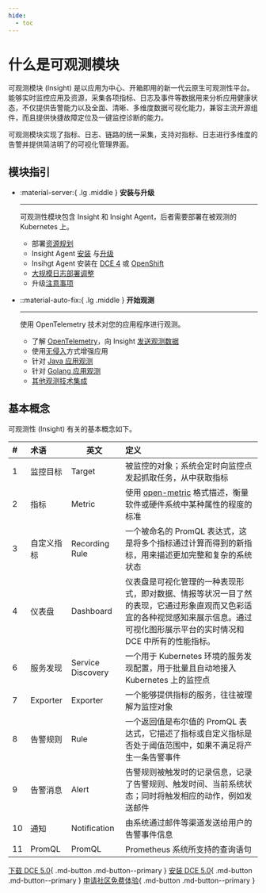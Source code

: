 ```yaml
---
hide:
  - toc
---
```


# 什么是可观测模块

可观测模块 (Insight) 是以应用为中心、开箱即用的新一代云原生可观测性平台。
能够实时监控应用及资源，采集各项指标、日志及事件等数据用来分析应用健康状态，不仅提供告警能力以及全面、清晰、多维度数据可视化能力，兼容主流开源组件，而且提供快捷故障定位及一键监控诊断的能力。

可观测模块实现了指标、日志、链路的统一采集，支持对指标、日志进行多维度的告警并提供简洁明了的可视化管理界面。

## 模块指引

<div class="grid cards" markdown>

- :material-server:{ .lg .middle } __安装与升级__

    ---

    可观测性模块包含 Insight 和 Insight Agent，后者需要部署在被观测的 Kubernetes 上。

    - 部署[资源规划](../quickstart/res-plan/index.md)
    - Insight Agent [安装](../quickstart/install/install-agent.md) 与[升级](../quickstart/install/offline-install.md)
    - Insihgt Agent 安装在 [DCE 4](../quickstart/other/install-agentindce.md) 或 [OpenShift](../quickstart/other/install-agent-on-ocp.md)
    - [大规模日志部署调整](../best-practice/insight-kafka.md)
    - 升级[注意事项](../quickstart/install/upgrade-note.md)

- ::material-auto-fix:{ .lg .middle } __开始观测__

    ---

    使用 OpenTelemetry 技术对您的应用程序进行观测。

    - 了解 [OpenTelemetry](../quickstart/otel/otel.md)，向 Insight [发送观测数据](../quickstart/otel/send_tracing_to_insight.md)
    - 使用[无侵入](../quickstart/otel/operator.md)方式增强应用
    - 针对 [Java 应用观测](../quickstart/otel/java/index.md)
    - 针对 [Golang 应用观测](../quickstart/otel/golang/golang.md)
    - [其他观测技术集成](../best-practice/index.md)

</div>

## 基本概念

可观测性 (Insight) 有关的基本概念如下。

| #    | 术语       | 英文              | 定义                                                         |
| :--- | :--------- | ----------------- | :----------------------------------------------------------- |
| 1    | 监控目标   | Target            | 被监控的对象；系统会定时向监控点发起抓取任务，从中获取指标   |
| 2    | 指标       | Metric            | 使用 [open-metric](https://openmetrics.io/) 格式描述，衡量软件或硬件系统中某种属性的程度的标准 |
| 3    | 自定义指标 | Recording Rule    | 一个被命名的 PromQL 表达式，这是将多个指标通过计算而得到的新指标，用来描述更加完整和复杂的系统状态 |
| 4    | 仪表盘     | Dashboard         | 仪表盘是可视化管理的一种表现形式，即对数据、情报等状况一目了然的表现，它通过形象直观而又色彩适宜的各种视觉感知来展示信息。通过可视化图形展示平台的实时情况和 DCE 中所有的性能指标。 |
| 6    | 服务发现   | Service Discovery | 一个用于 Kubernetes 环境的服务发现配置，用于批量且自动地接入 Kubernetes 上的监控点 |
| 7    | Exporter   | Exporter          | 一个能够提供指标的服务，往往被理解为监控对象                 |
| 8    | 告警规则   | Rule              | 一个返回值是布尔值的 PromQL 表达式，它描述了指标或自定义指标是否处于阈值范围中，如果不满足将产生一条告警事件 |
| 9    | 告警消息   | Alert             | 告警规则被触发时的记录信息，记录了告警规则、触发时间、当前系统状态；同时将触发相应的动作，例如发送邮件 |
| 10   | 通知       | Notification      | 由系统通过邮件等渠道发送给用户的告警事件信息                 |
| 11   | PromQL     | PromQL            | Prometheus 系统所支持的查询语句                              |

[下载 DCE 5.0](../../download/index.md){ .md-button .md-button--primary }
[安装 DCE 5.0](../../install/index.md){ .md-button .md-button--primary }
[申请社区免费体验](../../dce/license0.md){ .md-button .md-button--primary }
